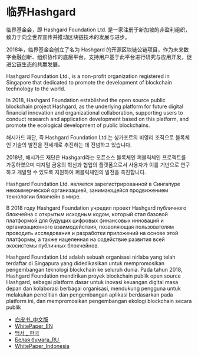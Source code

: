 # 临界Hashgard

临界基金会，即 Hashgard Foundation Ltd. 是一家注册于新加坡的非盈利组织，致力于向全世界宣传并推动区块链技术的发展与进步。

2018年，临界基金会创立了名为 Hashgard 的开源区块链公链项目，作为未来数字金融创新、组织协作的底层平台，支持用户基于此平台进行研究与应用开发，促进公链生态的共赢发展。

Hashgard Foundation Ltd., is a non-profit organization registered in Singapore that dedicated to promote the development of blockchain technology to the world.

In 2018, Hashgard Foundation established the open source public blockchain project Hashgard, as the underlying platform for future digital financial innovation and organizational collaboration, supporting users to conduct research and application development based on this platform, and promote the ecological development of public blockchains.

해시가드 재단, 즉  Hashgard Foundation Ltd.는 싱가포르의 비영리 조직으로 블록체인 기술의 발전을 전세계로 추진하는 데 전념하고 있습니다.

2018년, 해시가드 재단은 Hashgard라는 오픈소스 블록체인 퍼블릭체인 프로젝트를 가동하였으며 디지털 금융의 혁신과 협업의 플랫폼으로서  사용자가 이를 기반으로 연구하고 개발할 수 있도록 지원하여 퍼블릭체인의 발전을 촉진합니다.

Hashgard Foundation Ltd. является зарегистрированной в Сингапуре некоммерческой организацией, занимающейся продвижением технологии блокчейн в мире.

В 2018 году Hashgard Foundation учредил проект Hashgard публичного блокчейна с открытым исходным кодом, который стал базовой платформой для будущих цифровых финансовых инноваций и организационного взаимодействия, позволяющая пользователям проводить исследования и разработки приложений на основе этой платформы, а также нацеленная на содействие развития всей экосистемы публичных блокчейнов.

Hashgard Foundation Ltd adalah sebuah organisasi nirlaba yang telah terdaftar di Singapura yang didedikasikan untuk mempromosikan pengembangan teknologi blockchain ke seluruh dunia. Pada tahun 2018, Hashgard Foundation mendirikan proyek blockchain publik open source Hashgard, sebagai platform dasar untuk inovasi keuangan digital masa depan dan kolaborasi berbagai organisasi, mendukung pengguna untuk melakukan penelitian dan pengembangan aplikasi berdasarkan pada platform ini, dan mempromosikan pengembangan ekologi blockchain secara publik


- [白皮书_中文版](whitepaper_CN.md)
- [WhitePaper_EN](whitepaper.md)
- [백서 _ 한국](whitepaper_KR.md)
- [Белая бумага_RU ](whitepaper_RU.md)
- [WhitePaper_Indonesia](whitepaper_ID.md)
